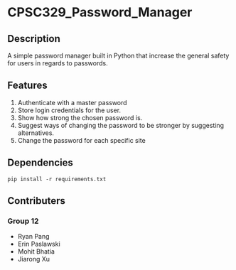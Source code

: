 # CPSC329_Password_Manager

## Description
A simple password manager built in Python that increase the general safety for users in regards to passwords.


## Features
1. Authenticate with a master password
2. Store login credentials for the user.
3. Show how strong the chosen password is.
4. Suggest ways of changing the password to be stronger by suggesting alternatives.
5. Change the password for each specific site


## Dependencies
```
pip install -r requirements.txt
```

## Contributers
### Group 12
* Ryan Pang  
* Erin Paslawski  
* Mohit Bhatia  
* Jiarong Xu
